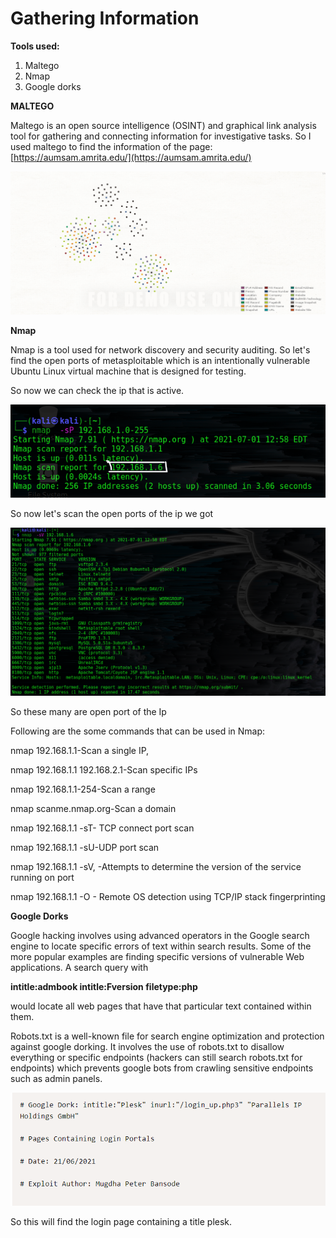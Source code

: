 # **Gathering Information**

**Tools used:**

1. Maltego
2. Nmap
3. Google dorks

**MALTEGO**

Maltego is an open source intelligence (OSINT) and graphical link analysis tool for gathering and connecting information for investigative tasks. So I used maltego to find the information of the page: [https://aumsam.amrita.edu/](https://aumsam.amrita.edu/)

![](https://github.com/whitedevil1710/GatheringInformation/blob/main/maltego.png)

**Nmap**

Nmap is a tool used for network discovery and security auditing. So let&#39;s find the open ports of metasploitable which is an intentionally vulnerable Ubuntu Linux virtual machine that is designed for testing.

So now we can check the ip that is active.

![](https://github.com/whitedevil1710/GatheringInformation/blob/main/ipfind.png)

So now let&#39;s scan the open ports of the ip we got

![](https://github.com/whitedevil1710/GatheringInformation/blob/main/portscan.png)

So these many are open port of the Ip

Following are the some commands that can be used in Nmap:

nmap 192.168.1.1-Scan a single IP,

nmap 192.168.1.1 192.168.2.1-Scan specific IPs

nmap 192.168.1.1-254-Scan a range

nmap scanme.nmap.org-Scan a domain

nmap 192.168.1.1 -sT- TCP connect port scan

nmap 192.168.1.1 -sU-UDP port scan

nmap 192.168.1.1 -sV, -Attempts to determine the version of the service running on port

nmap 192.168.1.1 -O - Remote OS detection using TCP/IP
stack fingerprinting

**Google Dorks**

Google hacking involves using advanced operators in the Google search engine to locate specific errors of text within search results. Some of the more popular examples are finding specific versions of vulnerable Web applications. A search query with

**intitle:admbook intitle:Fversion filetype:php**

would locate all web pages that have that particular text contained within them.

Robots.txt is a well-known file for search engine optimization and protection against google dorking. It involves the use of robots.txt to disallow everything or specific endpoints (hackers can still search robots.txt for endpoints) which prevents google bots from crawling sensitive endpoints such as admin panels.

![](https://github.com/whitedevil1710/GatheringInformation/blob/main/Screenshot%202021-07-01%20233030.png)

So this will find the login page containing a title plesk.
